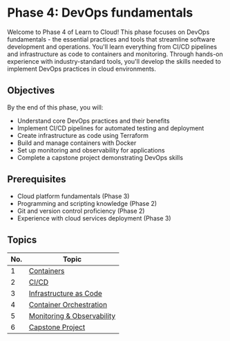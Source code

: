 # Phase 4: DevOps fundamentals

Welcome to Phase 4 of Learn to Cloud! This phase focuses on DevOps fundamentals - the essential practices and tools that streamline software development and operations. You'll learn everything from CI/CD pipelines and infrastructure as code to containers and monitoring. Through hands-on experience with industry-standard tools, you'll develop the skills needed to implement DevOps practices in cloud environments.

## Objectives

By the end of this phase, you will:

- Understand core DevOps practices and their benefits
- Implement CI/CD pipelines for automated testing and deployment
- Create infrastructure as code using Terraform
- Build and manage containers with Docker
- Set up monitoring and observability for applications
- Complete a capstone project demonstrating DevOps skills

## Prerequisites

- Cloud platform fundamentals (Phase 3)
- Programming and scripting knowledge (Phase 2)
- Git and version control proficiency (Phase 2)
- Experience with cloud services deployment (Phase 3)

## Topics

| No. | Topic  
|-------|-------
| 1 | [Containers](1-containers.md)
| 2 | [CI/CD](2-cicd.md)
| 3 | [Infrastructure as Code](3-infrastructure-as-code.md)
| 4 | [Container Orchestration](4-container-orchestration.md)
| 5 | [Monitoring & Observability](5-monitoring.md)
| 6 | [Capstone Project](6-build-app.md)
